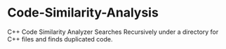 # Code-Similarity-Analysis
C++ Code Similarity Analyzer
Searches Recursively under a directory for C++ files and finds duplicated code.
